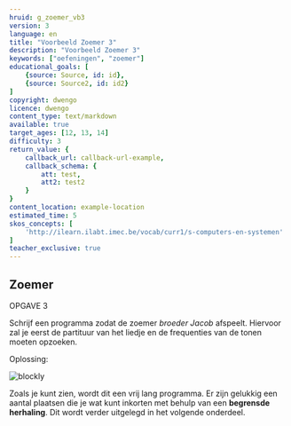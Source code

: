 ```yaml
---
hruid: g_zoemer_vb3
version: 3
language: en
title: "Voorbeeld Zoemer 3"
description: "Voorbeeld Zoemer 3"
keywords: ["oefeningen", "zoemer"]
educational_goals: [
    {source: Source, id: id}, 
    {source: Source2, id: id2}
]
copyright: dwengo
licence: dwengo
content_type: text/markdown
available: true
target_ages: [12, 13, 14]
difficulty: 3
return_value: {
    callback_url: callback-url-example,
    callback_schema: {
        att: test,
        att2: test2
    }
}
content_location: example-location
estimated_time: 5
skos_concepts: [
    'http://ilearn.ilabt.imec.be/vocab/curr1/s-computers-en-systemen'
]
teacher_exclusive: true
---
```

## Zoemer

OPGAVE 3 

Schrijf een programma zodat de zoemer *broeder Jacob* afspeelt. Hiervoor zal je eerst de partituur van het liedje en de frequenties van de tonen moeten opzoeken. 


Oplossing:

![blockly](@learning-object/zoemer_m3/nl/3)  

<div class="alert alert-box alert-success">
Zoals je kunt zien, wordt dit een vrij lang programma. Er zijn gelukkig een aantal plaatsen die je wat kunt inkorten met behulp van een <strong>begrensde herhaling</strong>. Dit wordt verder uitgelegd in het volgende onderdeel.
</div>